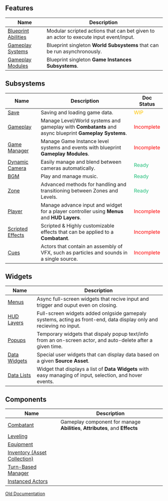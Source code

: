 

## Features
|Name|Description|
|-|-|
|[Blueprint Abilities](docs/abilities.md)| Modular scripted actions that can bet given to an actor to execute input event/input.|
|[Gameplay Systems](docs/gameplay_systems.md)| Blueprint singleton **World Subsystems** that can be run asynchronously.|
|[Gameplay Modules](docs/gameplay_modules.md)| Blueprint singleton **Game Instances Subsystems**.|


## Subsystems
|Name|Description| Doc Status |
|-|-|-|
|[Save](docs/subsystems/subsystem_save.md)| Saving and loading game data. | <span style="color:#FFC300;">WIP</span>
|[Gameplay](docs/subsystems/subsystem_gameplay.md)| Manage Level/World systems and gameplay with **Combatants** and async blueprint **Gameplay Systems**. | <span style="color:red;">Incomplete</span>
|[Game Manager](docs/subsystems/subsystem_manager.md)| Manage Game Instance level systems and events with blueprint **Gameplay Modules**. | <span style="color:red;">Incomplete</span>
|[Dynamic Camera](docs/subsystems/subsystem_camera.md)| Easily manage and blend between cameras automatically.| <span style="color:#23bf7b;">Ready</span>
|[BGM](docs/subsystems/subsystem_zone.md)| Play and manage music.| <span style="color:#23bf7b;">Ready</span>
|[Zone](docs/subsystems/subsystem_zone.md)| Advanced methods for handling and transitioning between Zones and Levels.| <span style="color:#23bf7b;">Ready</span>
|[Player](docs/subsystems/subsystem_player.md)| Manage advance input and widget for a player controller using **Menus** and **HUD Layers**.| <span style="color:red;">Incomplete</span>
|[Scripted Effects](docs/subsystems/subsystem_scriptedEffects.md)| Scripted & Highly customizable effects that can be applied to a **Combatant**.| <span style="color:red;">Incomplete</span>
|[Cues](docs/subsystems/subsystem_player.md)| Actors that contain an assembly of VFX, such as particles and sounds in a single source.| <span style="color:red;">Incomplete</span>

## Widgets
|Name|Description|
|-|-|
|[Menus](docs/docs/widget/widget_menu.md)| Async full-screen widgets that recive input and trigger and ouput even on closing.|
|[HUD Layers](docs/docs/widget/widget_hudlayer.md)| Full-screen widgets added onlgside gamepaly systems, acting as front-end, data display only and recieving no input.|
|[Popups](docs/docs/widget/widget_popup.md)| Temporary widgets that dispaly popup text/info from an on-screen actor, and auto-delete after a given time.|
|[Data Widgets](docs/docs/widget/widget_dataWidgets.md)| Special user widgets that can display data based on a given **Source Asset**.|
|[Data Lists](docs/docs/widget/widget_datalists.md)| Widget that displays a list of **Data Widgets** with easy managing of input, selection, and hover events.|


## Components
|Name|Description|
|-|-|
|[Combatant](docs/docs/components/comp_combatant.md)| Gameplay component for manage **Abilities**, **Attributes**, and **Effects**|
|[Leveling](docs/docs/components/comp_leveling.md)| |
|[Equipment](docs/docs/components/comp_equipment.md)| |
|[Inventory (Asset Collection)](docs/docs/components/comp_inventory.md)| |
|[Turn-Based Manager](docs/docs/components/comp_TurnManager.md)| |
|[Instanced Actors](docs/docs/components/comp_ActorInstance.md)| |

[Old Documentation](https://app.gitbook.com/o/yiSaEWw3G77heqeJtGse/s/NZYB26cJYeWLpQVghvsJ/)